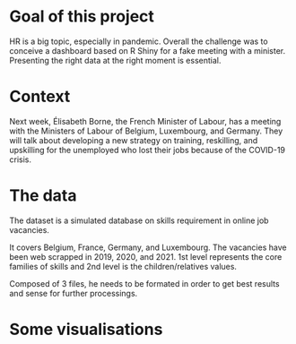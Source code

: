 # Goal of this project

HR is a big topic, especially in pandemic. Overall the challenge was to conceive a dashboard based on R Shiny for a fake meeting with a minister.
Presenting the right data at the right moment is essential.

# Context

Next week, Élisabeth Borne, the French Minister of Labour, has a meeting with the Ministers of Labour of Belgium, Luxembourg, and Germany.
They will talk about developing a new strategy on training, reskilling, and upskilling for the unemployed who lost their jobs because of the COVID-19 crisis.

# The data

The dataset is a simulated database on skills requirement in online job vacancies.

It covers Belgium, France, Germany, and Luxembourg.
The vacancies have been web scrapped in 2019, 2020, and 2021.
1st level represents the core families of skills and 2nd level is the children/relatives values.

Composed of 3 files, he needs to be formated in order to get best results and sense for further processings.

# Some visualisations
